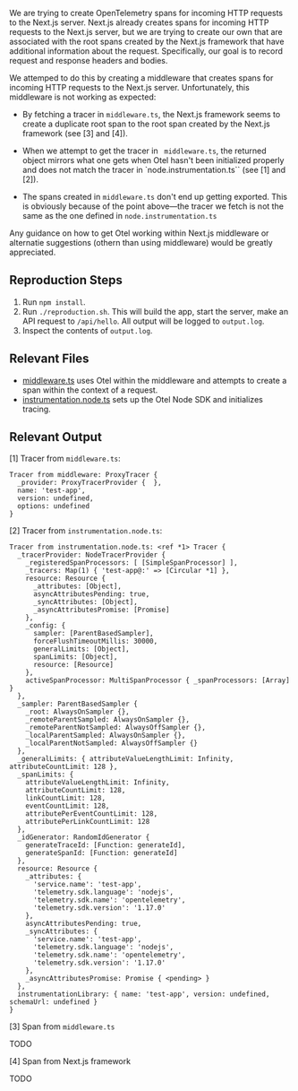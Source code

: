 We are trying to create OpenTelemetry spans for incoming HTTP requests to the Next.js server. Next.js already creates spans for incoming HTTP requests to the Next.js server, but we are trying to create our own that are associated with the root spans created by the Next.js framework that have additional information about the request. Specifically, our goal is to record request and response headers and bodies.

We attemped to do this by creating a middleware that creates spans for incoming HTTP requests to the Next.js server. Unfortunately, this middleware is not working as expected:

- By fetching a tracer in `middleware.ts`, the Next.js framework seems to create a duplicate root span to the root span created by the Next.js framework (see [3] and [4]).

- When we attempt to get the tracer in ` middleware.ts`, the returned object mirrors what one gets when Otel hasn't been initialized properly and does not match the tracer in `node.instrumentation.ts`` (see [1] and [2]).

- The spans created in `middleware.ts` don't end up getting exported. This is obviously because of the point above—the tracer we fetch is not the same as the one defined in `node.instrumentation.ts`

Any guidance on how to get Otel working within Next.js middleware or alternatie suggestions (othern than using middleware) would be greatly appreciated.

## Reproduction Steps

1. Run `npm install`.
2. Run `./reproduction.sh`. This will build the app, start the server, make an API request to `/api/hello`. All output will be logged to `output.log`.
3. Inspect the contents of `output.log`.

## Relevant Files

- [middleware.ts](src/middleware.ts) uses Otel within the middleware and attempts to create a span within the context of a request.
- [instrumentation.node.ts](src/instrumentation.node.ts) sets up the Otel Node SDK and initializes tracing.

## Relevant Output

[1] Tracer from `middleware.ts`:

```
Tracer from middleware: ProxyTracer {
  _provider: ProxyTracerProvider {  },
  name: 'test-app',
  version: undefined,
  options: undefined
}
```

[2] Tracer from `instrumentation.node.ts`:

```
Tracer from instrumentation.node.ts: <ref *1> Tracer {
  _tracerProvider: NodeTracerProvider {
    _registeredSpanProcessors: [ [SimpleSpanProcessor] ],
    _tracers: Map(1) { 'test-app@:' => [Circular *1] },
    resource: Resource {
      _attributes: [Object],
      asyncAttributesPending: true,
      _syncAttributes: [Object],
      _asyncAttributesPromise: [Promise]
    },
    _config: {
      sampler: [ParentBasedSampler],
      forceFlushTimeoutMillis: 30000,
      generalLimits: [Object],
      spanLimits: [Object],
      resource: [Resource]
    },
    activeSpanProcessor: MultiSpanProcessor { _spanProcessors: [Array] }
  },
  _sampler: ParentBasedSampler {
    _root: AlwaysOnSampler {},
    _remoteParentSampled: AlwaysOnSampler {},
    _remoteParentNotSampled: AlwaysOffSampler {},
    _localParentSampled: AlwaysOnSampler {},
    _localParentNotSampled: AlwaysOffSampler {}
  },
  _generalLimits: { attributeValueLengthLimit: Infinity, attributeCountLimit: 128 },
  _spanLimits: {
    attributeValueLengthLimit: Infinity,
    attributeCountLimit: 128,
    linkCountLimit: 128,
    eventCountLimit: 128,
    attributePerEventCountLimit: 128,
    attributePerLinkCountLimit: 128
  },
  _idGenerator: RandomIdGenerator {
    generateTraceId: [Function: generateId],
    generateSpanId: [Function: generateId]
  },
  resource: Resource {
    _attributes: {
      'service.name': 'test-app',
      'telemetry.sdk.language': 'nodejs',
      'telemetry.sdk.name': 'opentelemetry',
      'telemetry.sdk.version': '1.17.0'
    },
    asyncAttributesPending: true,
    _syncAttributes: {
      'service.name': 'test-app',
      'telemetry.sdk.language': 'nodejs',
      'telemetry.sdk.name': 'opentelemetry',
      'telemetry.sdk.version': '1.17.0'
    },
    _asyncAttributesPromise: Promise { <pending> }
  },
  instrumentationLibrary: { name: 'test-app', version: undefined, schemaUrl: undefined }
}
```

[3] Span from `middleware.ts`

TODO

[4] Span from Next.js framework

TODO
